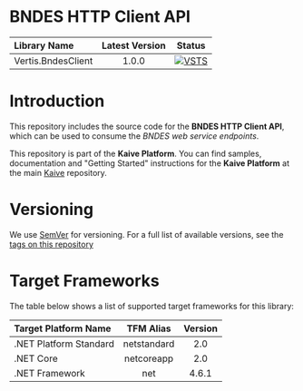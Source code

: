 # BNDES HTTP Client API

| Library Name       | Latest Version | Status |
|:-------------------|:--------------:|:------:|
| Vertis.BndesClient |      1.0.0     | [![VSTS](https://img.shields.io/vso/build/vertisnet/62009b64-8b3f-4d27-93c2-95512cf9951f/30.svg)](https://vertisnet.visualstudio.com/Product_Development/_build/index?context=allDefinitions&path=\Kaive&definitionId=30&_a=completed) |

# Introduction

This repository includes the source code for the **BNDES HTTP Client API**, which can be used to consume the _BNDES web service endpoints_.

This repository is part of the **Kaive Platform**. You can find samples, documentation and "Getting Started" instructions for the **Kaive Platform** at the main [Kaive](https://vertisnet.visualstudio.com/Product_Development/_git/Kaive) repository.

# Versioning

We use [SemVer](http://semver.org/) for versioning. For a full list of available versions, see the [tags on this repository](https://vertisnet.visualstudio.com/Product_Development/_git/Kaive.Extensions.Common/tags)

# Target Frameworks

The table below shows a list of supported target frameworks for this library:

| Target Platform Name   | TFM Alias   | Version |
|:-----------------------|:-----------:|:-------:|
| .NET Platform Standard | netstandard | 2.0     |
| .NET Core              | netcoreapp  | 2.0     |
| .NET Framework         | net         | 4.6.1   |
